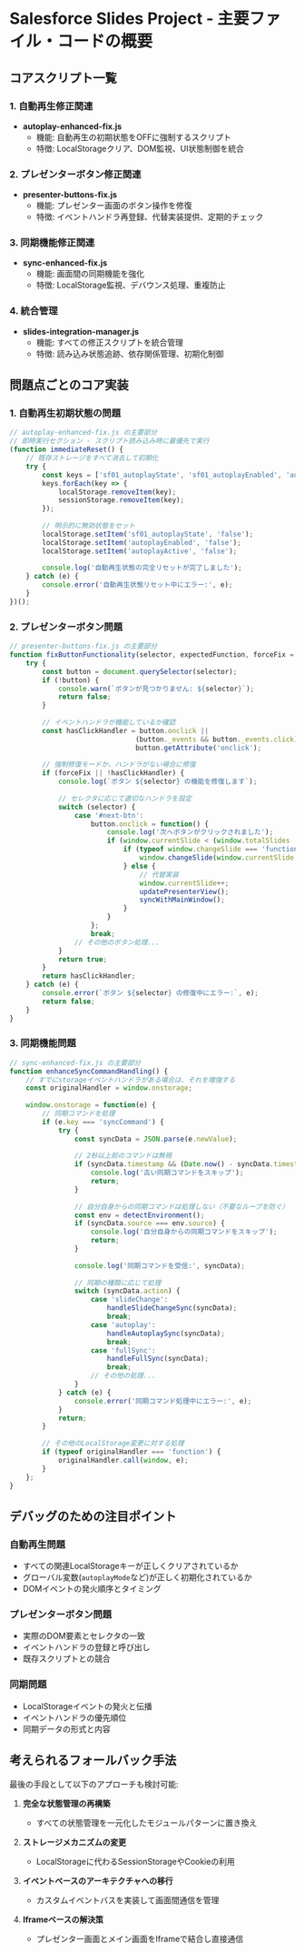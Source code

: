 # Salesforce Slides Project - 主要ファイル・コードの概要

## コアスクリプト一覧

### 1. 自動再生修正関連
- **autoplay-enhanced-fix.js**
  - 機能: 自動再生の初期状態をOFFに強制するスクリプト
  - 特徴: LocalStorageクリア、DOM監視、UI状態制御を統合

### 2. プレゼンターボタン修正関連
- **presenter-buttons-fix.js** 
  - 機能: プレゼンター画面のボタン操作を修復
  - 特徴: イベントハンドラ再登録、代替実装提供、定期的チェック

### 3. 同期機能修正関連
- **sync-enhanced-fix.js**
  - 機能: 画面間の同期機能を強化
  - 特徴: LocalStorage監視、デバウンス処理、重複防止

### 4. 統合管理
- **slides-integration-manager.js**
  - 機能: すべての修正スクリプトを統合管理
  - 特徴: 読み込み状態追跡、依存関係管理、初期化制御

## 問題点ごとのコア実装

### 1. 自動再生初期状態の問題

```javascript
// autoplay-enhanced-fix.js の主要部分
// 即時実行セクション - スクリプト読み込み時に最優先で実行
(function immediateReset() {
    // 既存ストレージをすべて消去して初期化
    try {
        const keys = ['sf01_autoplayState', 'sf01_autoplayEnabled', 'autoplayState', 'autoplayEnabled', 'autoplay'];
        keys.forEach(key => {
            localStorage.removeItem(key);
            sessionStorage.removeItem(key);
        });
        
        // 明示的に無効状態をセット
        localStorage.setItem('sf01_autoplayState', 'false');
        localStorage.setItem('autoplayEnabled', 'false');
        localStorage.setItem('autoplayActive', 'false');
        
        console.log('自動再生状態の完全リセットが完了しました');
    } catch (e) {
        console.error('自動再生状態リセット中にエラー:', e);
    }
})();
```

### 2. プレゼンターボタン問題

```javascript
// presenter-buttons-fix.js の主要部分
function fixButtonFunctionality(selector, expectedFunction, forceFix = false) {
    try {
        const button = document.querySelector(selector);
        if (!button) {
            console.warn(`ボタンが見つかりません: ${selector}`);
            return false;
        }
        
        // イベントハンドラが機能しているか確認
        const hasClickHandler = button.onclick || 
                               (button._events && button._events.click) || 
                               button.getAttribute('onclick');
        
        // 強制修復モードか、ハンドラがない場合に修復
        if (forceFix || !hasClickHandler) {
            console.log(`ボタン ${selector} の機能を修復します`);
            
            // セレクタに応じて適切なハンドラを設定
            switch (selector) {
                case '#next-btn':
                    button.onclick = function() {
                        console.log('次へボタンがクリックされました');
                        if (window.currentSlide < (window.totalSlides || 11)) {
                            if (typeof window.changeSlide === 'function') {
                                window.changeSlide(window.currentSlide + 1);
                            } else {
                                // 代替実装
                                window.currentSlide++;
                                updatePresenterView();
                                syncWithMainWindow();
                            }
                        }
                    };
                    break;
                // その他のボタン処理...
            }
            return true;
        }
        return hasClickHandler;
    } catch (e) {
        console.error(`ボタン ${selector} の修復中にエラー:`, e);
        return false;
    }
}
```

### 3. 同期機能問題

```javascript
// sync-enhanced-fix.js の主要部分
function enhanceSyncCommandHandling() {
    // すでにstorageイベントハンドラがある場合は、それを増強する
    const originalHandler = window.onstorage;
    
    window.onstorage = function(e) {
        // 同期コマンドを処理
        if (e.key === 'syncCommand') {
            try {
                const syncData = JSON.parse(e.newValue);
                
                // 2秒以上前のコマンドは無視
                if (syncData.timestamp && (Date.now() - syncData.timestamp > 2000)) {
                    console.log('古い同期コマンドをスキップ');
                    return;
                }
                
                // 自分自身からの同期コマンドは処理しない（不要なループを防ぐ）
                const env = detectEnvironment();
                if (syncData.source === env.source) {
                    console.log('自分自身からの同期コマンドをスキップ');
                    return;
                }
                
                console.log('同期コマンドを受信:', syncData);
                
                // 同期の種類に応じて処理
                switch (syncData.action) {
                    case 'slideChange':
                        handleSlideChangeSync(syncData);
                        break;
                    case 'autoplay':
                        handleAutoplaySync(syncData);
                        break;
                    case 'fullSync':
                        handleFullSync(syncData);
                        break;
                    // その他の処理...
                }
            } catch (e) {
                console.error('同期コマンド処理中にエラー:', e);
            }
            return;
        }
        
        // その他のLocalStorage変更に対する処理
        if (typeof originalHandler === 'function') {
            originalHandler.call(window, e);
        }
    };
}
```

## デバッグのための注目ポイント

### 自動再生問題
- すべての関連LocalStorageキーが正しくクリアされているか
- グローバル変数(`autoplayMode`など)が正しく初期化されているか
- DOMイベントの発火順序とタイミング

### プレゼンターボタン問題
- 実際のDOM要素とセレクタの一致
- イベントハンドラの登録と呼び出し
- 既存スクリプトとの競合

### 同期問題
- LocalStorageイベントの発火と伝播
- イベントハンドラの優先順位
- 同期データの形式と内容

## 考えられるフォールバック手法

最後の手段として以下のアプローチも検討可能:

1. **完全な状態管理の再構築**
   - すべての状態管理を一元化したモジュールパターンに置き換え

2. **ストレージメカニズムの変更**
   - LocalStorageに代わるSessionStorageやCookieの利用

3. **イベントベースのアーキテクチャへの移行**
   - カスタムイベントバスを実装して画面間通信を管理

4. **Iframeベースの解決策**
   - プレゼンター画面とメイン画面をIframeで結合し直接通信
